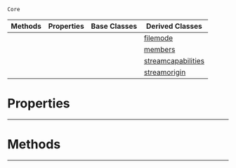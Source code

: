  `Core`

|Methods|Properties|Base Classes|Derived Classes|
|---|---|---|---|
| | | |[filemode](https://github.com/ZilchEngine/ZilchDocs/blob/master/code_reference/nada_base_types/filemode.md)|
| | | |[members](https://github.com/ZilchEngine/ZilchDocs/blob/master/code_reference/nada_base_types/members.md)|
| | | |[streamcapabilities](https://github.com/ZilchEngine/ZilchDocs/blob/master/code_reference/nada_base_types/streamcapabilities.md)|
| | | |[streamorigin](https://github.com/ZilchEngine/ZilchDocs/blob/master/code_reference/nada_base_types/streamorigin.md)|


 #  Properties


---  
 #  Methods


---  
 

 